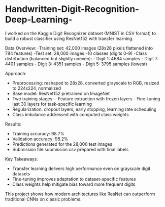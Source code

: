 # Handwritten-Digit-Recognition-Deep-Learning-
I worked on the Kaggle Digit Recognizer dataset (MNIST in CSV format) to build a robust classifier using ResNet152 with transfer learning.

Data Overview:
-Training set: 42,000 images (28x28 pixels flattened into 784 features)
-Test set: 28,000 images
-10 classes (digits 0–9)
-Class distribution (balanced but slightly uneven):
      - Digit 1: 4684 samples
      - Digit 7: 4401 samples
      - Digit 3: 4351 samples
      - Digit 5: 3795 samples (lowest)

Approach:
- Preprocessing: reshaped to 28x28, converted grayscale to RGB, resized to 224x224, normalized
- Base model: ResNet152 pretrained on ImageNet
- Two training stages:
       - Feature extraction with frozen layers
       - Fine-tuning last 30 layers for task-specific learning
- Regularization: dropout layers, early stopping, learning rate scheduling
- Class imbalance addressed with computed class weights

Results:
- Training accuracy: 98.7%
- Validation accuracy: 98.2%
- Predictions generated for the 28,000 test images
- Submission file submission.csv prepared with final labels

Key Takeaways:
- Transfer learning delivers high performance even on grayscale digit datasets
- Fine-tuning improves adaptation to dataset-specific features
- Class weights help mitigate bias toward more frequent digits

This project shows how modern architectures like ResNet can outperform traditional CNNs on classic problems.
